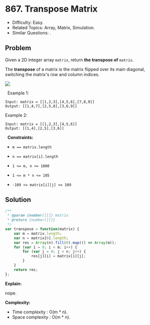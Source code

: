 # 867. Transpose Matrix

- Difficulty: Easy.
- Related Topics: Array, Matrix, Simulation.
- Similar Questions: .

## Problem

Given a 2D integer array `matrix`, return **the **transpose** of** `matrix`.

The **transpose** of a matrix is the matrix flipped over its main diagonal, switching the matrix's row and column indices.


![](https://assets.leetcode.com/uploads/2021/02/10/hint_transpose.png)


 
Example 1:

```
Input: matrix = [[1,2,3],[4,5,6],[7,8,9]]
Output: [[1,4,7],[2,5,8],[3,6,9]]
```

Example 2:

```
Input: matrix = [[1,2,3],[4,5,6]]
Output: [[1,4],[2,5],[3,6]]
```

 
**Constraints:**


	
- `m == matrix.length`
	
- `n == matrix[i].length`
	
- `1 <= m, n <= 1000`
	
- `1 <= m * n <= 105`
	
- `-109 <= matrix[i][j] <= 109`



## Solution

```javascript
/**
 * @param {number[][]} matrix
 * @return {number[][]}
 */
var transpose = function(matrix) {
    var m = matrix.length;
    var n = matrix[0].length;
    var res = Array(n).fill(0).map(() => Array(m));
    for (var i = 0; i < m; i++) {
        for (var j = 0; j < n; j++) {
            res[j][i] = matrix[i][j];
        }
    }
    return res;
};
```

**Explain:**

nope.

**Complexity:**

* Time complexity : O(m * n).
* Space complexity : O(m * n).

